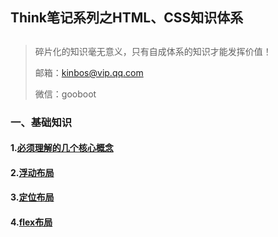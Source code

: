 ## Think笔记系列之HTML、CSS知识体系

## 

> 碎片化的知识毫无意义，只有自成体系的知识才能发挥价值！
>
> 邮箱：kinbos@vip.qq.com
>
> 微信：gooboot

### 一、基础知识

#### 1.[必须理解的几个核心概念](./doc/必须理解的几个核心概念.md)

#### 2.[浮动布局](./doc/浮动布局.md)

#### 3.[定位布局](./doc/定位布局.md)

#### 4.[flex布局](./doc/flex布局.md)











